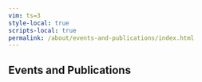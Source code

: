 ```yaml
---
vim: ts=3
style-local: true
scripts-local: true
permalink: /about/events-and-publications/index.html
---
```



Events and Publications
----------------------

